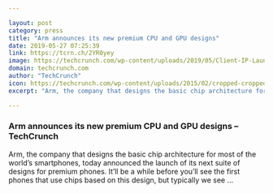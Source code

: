```yaml
---

layout: post
category: press
title: "Arm announces its new premium CPU and GPU designs"
date: 2019-05-27 07:25:39
link: https://tcrn.ch/2YR0yey
image: https://techcrunch.com/wp-content/uploads/2019/05/Client-IP-Launch-2.jpg?w=600
domain: techcrunch.com
author: "TechCrunch"
icon: https://techcrunch.com/wp-content/uploads/2015/02/cropped-cropped-favicon-gradient.png?w=180
excerpt: "Arm, the company that designs the basic chip architecture for most of the world’s smartphones, today announced the launch of its next suite of designs for premium phones. It’ll be a while before you’ll see the first phones that use chips based on this design, but typically we see …"

---
```


### Arm announces its new premium CPU and GPU designs – TechCrunch

Arm, the company that designs the basic chip architecture for most of the world’s smartphones, today announced the launch of its next suite of designs for premium phones. It’ll be a while before you’ll see the first phones that use chips based on this design, but typically we see …